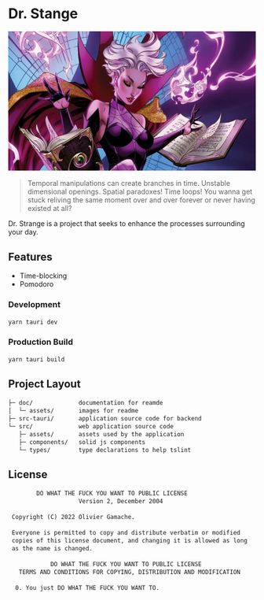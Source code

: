 # Dr. Stange

![cleastrange.webp](./doc/assets/cleastrange.webp)

> Temporal manipulations can create branches in time. Unstable dimensional openings.
> Spatial paradoxes! Time loops! You wanna get stuck reliving the same moment over and
> over forever or never having existed at all?

Dr. Strange is a project that seeks to enhance the processes surrounding your day.

## Features

* Time-blocking
* Pomodoro

### Development

``` sh
yarn tauri dev
```

### Production Build

``` sh
yarn tauri build
```

## Project Layout

```
├─ doc/             documentation for reamde
│  └─ assets/       images for readme
├─ src-tauri/       application source code for backend
└─ src/             web application source code
   ├─ assets/       assets used by the application
   ├─ components/   solid js components
   └─ types/        type declarations to help tslint
```

## License

```
        DO WHAT THE FUCK YOU WANT TO PUBLIC LICENSE 
                    Version 2, December 2004 

 Copyright (C) 2022 Olivier Gamache.

 Everyone is permitted to copy and distribute verbatim or modified 
 copies of this license document, and changing it is allowed as long 
 as the name is changed. 

            DO WHAT THE FUCK YOU WANT TO PUBLIC LICENSE 
   TERMS AND CONDITIONS FOR COPYING, DISTRIBUTION AND MODIFICATION 

  0. You just DO WHAT THE FUCK YOU WANT TO.
```
